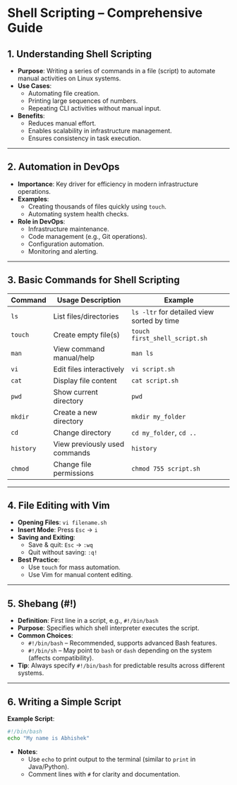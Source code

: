 # Shell Scripting – Comprehensive Guide 

## **1. Understanding Shell Scripting**
- **Purpose**: Writing a series of commands in a file (script) to automate manual activities on Linux systems.
- **Use Cases**:
  - Automating file creation.
  - Printing large sequences of numbers.
  - Repeating CLI activities without manual input.
- **Benefits**:
  - Reduces manual effort.
  - Enables scalability in infrastructure management.
  - Ensures consistency in task execution.
---

## **2. Automation in DevOps**
- **Importance**: Key driver for efficiency in modern infrastructure operations.
- **Examples**:
  - Creating thousands of files quickly using `touch`.
  - Automating system health checks.
- **Role in DevOps**:
  - Infrastructure maintenance.
  - Code management (e.g., Git operations).
  - Configuration automation.
  - Monitoring and alerting.

---

## **3. Basic Commands for Shell Scripting**

| Command   | Usage Description             | Example                                    |
|-----------|-------------------------------|--------------------------------------------|
| `ls`      | List files/directories        | `ls -ltr` for detailed view sorted by time |
| `touch`   | Create empty file(s)          | `touch first_shell_script.sh`              |
| `man`     | View command manual/help      | `man ls`                                   |
| `vi`      | Edit files interactively      | `vi script.sh`                             |
| `cat`     | Display file content          | `cat script.sh`                            |
| `pwd`     | Show current directory        | `pwd`                                      |
| `mkdir`   | Create a new directory        | `mkdir my_folder`                          |
| `cd`      | Change directory              | `cd my_folder`, `cd ..`                    |
| `history` | View previously used commands | `history`                                  |
| `chmod`   | Change file permissions       | `chmod 755 script.sh`                      |

---

## **4. File Editing with Vim**
- **Opening Files**: `vi filename.sh`
- **Insert Mode**: Press `Esc` → `i`
- **Saving and Exiting**:
  - Save & quit: `Esc` → `:wq`
  - Quit without saving: `:q!`
- **Best Practice**:
  - Use `touch` for mass automation.
  - Use Vim for manual content editing.

---

## **5. Shebang (#!)**
- **Definition**: First line in a script, e.g., `#!/bin/bash`
- **Purpose**: Specifies which shell interpreter executes the script.
- **Common Choices**:
  - `#!/bin/bash` – Recommended, supports advanced Bash features.
  - `#!/bin/sh` – May point to `bash` or `dash` depending on the system (affects compatibility).
- **Tip**: Always specify `#!/bin/bash` for predictable results across different systems.

---

## **6. Writing a Simple Script**
**Example Script**:
```bash
#!/bin/bash
echo "My name is Abhishek"
```
- **Notes**:
  - Use `echo` to print output to the terminal (similar to `print` in Java/Python).
  - Comment lines with `#` for clarity and documentation.


